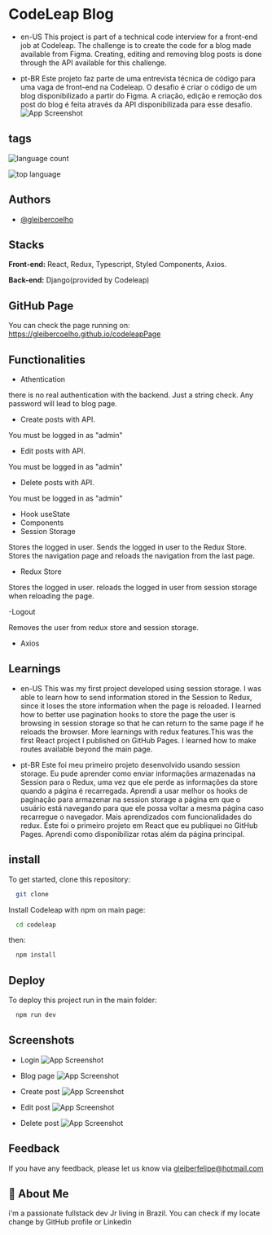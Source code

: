 
# CodeLeap Blog

- en-US
This project is part of a technical code interview for a front-end job at Codeleap. The challenge is to create the code for a blog made available from Figma. Creating, editing and removing blog posts is done through the API available for this challenge.

- pt-BR
Este projeto faz parte de uma entrevista técnica de código para uma vaga de front-end na Codeleap. O desafio é criar o código de um blog disponibilizado a partir do Figma. A criação, edição e remoção dos post do blog é feita através da API disponibilizada para esse desafio.
![App Screenshot](https://github.com/gleibercoelho/codeLeap/blob/master/codelealp/src/assets/images/Home.jpeg)

## tags



![language count](https://img.shields.io/github/languages/count/gleibercoelho/codeLeap)

![top language](https://img.shields.io/github/languages/top/gleibercoelho/codeLeap)


## Authors

- [@gleibercoelho](https://www.github.com/octokatherine)

 

## Stacks

**Front-end:** React, Redux, Typescript, Styled Components, Axios.

**Back-end:** Django(provided by Codeleap)




## GitHub Page

You can check the page running  on:
https://gleibercoelho.github.io/codeleapPage


## Functionalities

- Athentication

there is no real authentication with the backend. Just a string check. Any password will lead to blog page.

- Create posts with API.

You must be logged in as "admin"

- Edit posts with API.

You must be logged in as "admin"

- Delete posts with API.

You must be logged in as "admin"

- Hook useState
- Components
- Session Storage

Stores the logged in user. Sends the logged in user to the Redux Store. Stores the navigation page and reloads the navigation from the last page.

- Redux Store

Stores the logged in user. reloads the logged in user from session storage when reloading the page.

-Logout

Removes the user from redux store and session storage.

- Axios




## Learnings

- en-US
This was my first project developed using session storage. I was able to learn how to send information stored in the Session to Redux, since it loses the store information when the page is reloaded. I learned how to better use pagination hooks to store the page the user is browsing in session storage so that he can return to the same page if he reloads the browser. More learnings with redux features.This was the first React project I published on GitHub Pages. I learned how to make routes available beyond the main page.

- pt-BR
Este foi meu primeiro projeto desenvolvido usando session storage. Eu pude aprender como enviar informações armazenadas na Session para o Redux, uma vez que ele perde as informações da store quando a página é recarregada. Aprendi a usar melhor os hooks de paginação para armazenar na session storage a página em que o usuário está navegando para que ele possa voltar a mesma página caso recarregue o navegador. Mais aprendizados com funcionalidades do redux. Este foi o primeiro projeto em React que eu publiquei no GitHub Pages. Aprendi como disponibilizar rotas além da página principal.

## install

To get started, clone this repository:
```bash
  git clone  
```
Install Codeleap with npm on main page:
```bash
  cd codeleap   
```
then:
```bash  
  npm install  
```
## Deploy

To deploy this project run in the main folder:

```bash
  npm run dev
```
 


## Screenshots

- Login
![App Screenshot](https://github.com/gleibercoelho/codeLeap/blob/master/codelealp/src/assets/images/Home.jpeg)

- Blog page
![App Screenshot](https://github.com/gleibercoelho/codeLeap/blob/master/codelealp/src/assets/images/Blog%20Page.jpeg)

- Create post
![App Screenshot](https://github.com/gleibercoelho/codeLeap/blob/master/codelealp/src/assets/images/Create%20Post.jpeg)

- Edit post
![App Screenshot](https://github.com/gleibercoelho/codeLeap/blob/master/codelealp/src/assets/images/Edit%20Post.jpeg)

- Delete post
![App Screenshot](https://github.com/gleibercoelho/codeLeap/blob/master/codelealp/src/assets/images/Delete%20Post.jpeg)




## Feedback

If you have any feedback, please let us know via gleiberfelipe@hotmail.com


## 🚀 About Me
i'm a passionate fullstack dev Jr living in Brazil. You can check if my locate change by GitHub profile or Linkedin
